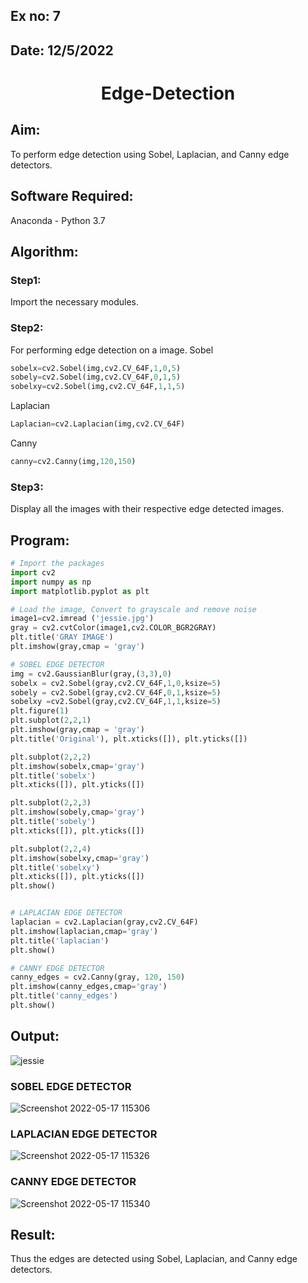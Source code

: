 ## Ex no: 7
## Date: 12/5/2022
# <p align="center">Edge-Detection
## Aim:
To perform edge detection using Sobel, Laplacian, and Canny edge detectors.

## Software Required:
Anaconda - Python 3.7

## Algorithm:
### Step1:
Import the necessary modules.

### Step2:
For performing edge detection on a image.
Sobel
```python
sobelx=cv2.Sobel(img,cv2.CV_64F,1,0,5)
sobely=cv2.Sobel(img,cv2.CV_64F,0,1,5)
sobelxy=cv2.Sobel(img,cv2.CV_64F,1,1,5)
```
Laplacian
```python
Laplacian=cv2.Laplacian(img,cv2.CV_64F)
```
Canny
```python
canny=cv2.Canny(img,120,150)
```
### Step3:
Display all the images with their respective edge detected images.
 
## Program:

``` Python
# Import the packages
import cv2
import numpy as np
import matplotlib.pyplot as plt

# Load the image, Convert to grayscale and remove noise
image1=cv2.imread ('jessie.jpg') 
gray = cv2.cvtColor(image1,cv2.COLOR_BGR2GRAY)
plt.title('GRAY IMAGE')
plt.imshow(gray,cmap = 'gray')

# SOBEL EDGE DETECTOR
img = cv2.GaussianBlur(gray,(3,3),0)
sobelx = cv2.Sobel(gray,cv2.CV_64F,1,0,ksize=5)
sobely = cv2.Sobel(gray,cv2.CV_64F,0,1,ksize=5)
sobelxy =cv2.Sobel(gray,cv2.CV_64F,1,1,ksize=5)
plt.figure(1)
plt.subplot(2,2,1)
plt.imshow(gray,cmap = 'gray')
plt.title('Original'), plt.xticks([]), plt.yticks([])

plt.subplot(2,2,2)
plt.imshow(sobelx,cmap='gray')
plt.title('sobelx')
plt.xticks([]), plt.yticks([])

plt.subplot(2,2,3)
plt.imshow(sobely,cmap='gray')
plt.title('sobely')
plt.xticks([]), plt.yticks([])

plt.subplot(2,2,4)
plt.imshow(sobelxy,cmap='gray')
plt.title('sobelxy')
plt.xticks([]), plt.yticks([])
plt.show()


# LAPLACIAN EDGE DETECTOR
laplacian = cv2.Laplacian(gray,cv2.CV_64F)
plt.imshow(laplacian,cmap='gray')
plt.title('laplacian')
plt.show()

# CANNY EDGE DETECTOR
canny_edges = cv2.Canny(gray, 120, 150)
plt.imshow(canny_edges,cmap='gray')
plt.title('canny_edges')
plt.show()

```
## Output:
![jessie](https://user-images.githubusercontent.com/75235601/168743007-c45bce51-12e3-4073-ad15-a94cfcbcdd84.jpg)

### SOBEL EDGE DETECTOR
![Screenshot 2022-05-17 115306](https://user-images.githubusercontent.com/75235601/168743018-5a0eaaab-1fed-4e38-bd9d-4cd54df31dd2.jpg)


### LAPLACIAN EDGE DETECTOR
![Screenshot 2022-05-17 115326](https://user-images.githubusercontent.com/75235601/168743031-da0cb732-8cdc-4f8b-a84f-76ce4a089a43.jpg)



### CANNY EDGE DETECTOR
![Screenshot 2022-05-17 115340](https://user-images.githubusercontent.com/75235601/168743051-1d9281d2-2c82-4fa0-bd6f-4ade3410cf5d.jpg)



## Result:
Thus the edges are detected using Sobel, Laplacian, and Canny edge detectors.
